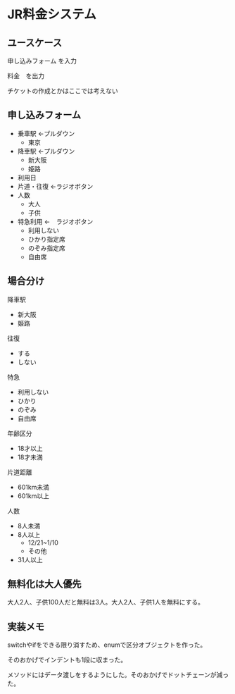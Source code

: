 # JR料金システム
## ユースケース

申し込みフォーム を入力

料金　を出力

チケットの作成とかはここでは考えない

## 申し込みフォーム

- 乗車駅  ←プルダウン
    - 東京
- 降車駅  ←プルダウン
    - 新大阪
    - 姫路
- 利用日
- 片道・往復 ←ラジオボタン
- 人数
    - 大人
    - 子供
- 特急利用 ←　ラジオボタン
    - 利用しない
    - ひかり指定席
    - のぞみ指定席
	- 自由席

## 場合分け

降車駅
- 新大阪
- 姫路

往復
- する
- しない

特急
- 利用しない
- ひかり
- のぞみ
- 自由席

年齢区分
- 18才以上
- 18才未満

片道距離
- 601km未満
- 601km以上

人数
- 8人未満
- 8人以上
  - 12/21~1/10
  - その他
- 31人以上


## 無料化は大人優先

大人2人、子供100人だと無料は3人。大人2人、子供1人を無料にする。


## 実装メモ
switchやifをできる限り消すため、enumで区分オブジェクトを作った。

そのおかげでインデントも1段に収まった。

メソッドにはデータ渡しをするようにした。そのおかげでドットチェーンが減った。